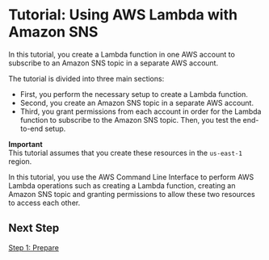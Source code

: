 # Tutorial: Using AWS Lambda with Amazon SNS<a name="with-sns-example"></a>

 In this tutorial, you create a Lambda function in one AWS account to subscribe to an Amazon SNS topic in a separate AWS account\. 

 The tutorial is divided into three main sections: 
+  First, you perform the necessary setup to create a Lambda function\. 
+ Second, you create an Amazon SNS topic in a separate AWS account\. 
+ Third, you grant permissions from each account in order for the Lambda function to subscribe to the Amazon SNS topic\. Then, you test the end\-to\-end setup\. 

**Important**  
 This tutorial assumes that you create these resources in the `us-east-1` region\.

In this tutorial, you use the AWS Command Line Interface to perform AWS Lambda operations such as creating a Lambda function, creating an Amazon SNS topic and granting permissions to allow these two resources to access each other\. 

## Next Step<a name="wt-sns-next-step"></a>

[Step 1: Prepare](with-sns-example-prepare.md)